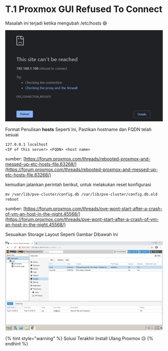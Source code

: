 # T.1 Proxmox GUI Refused To Connect

Masalah ini terjadi ketika mengubah /etc/hosts 😅

![](../../.gitbook/assets/image%20%2813%29.png)

Format Penulisan **hosts** Seperti Ini, Pastikan hostname dan FQDN telah sesuai

```text
127.0.0.1 localhost
<IP of this server> <FQDN> <host name>
```

sumber: [https://forum.proxmox.com/threads/rebooted-proxmox-and-messed-up-etc-hosts-file.63268/](https://forum.proxmox.com/threads/rebooted-proxmox-and-messed-up-etc-hosts-file.63268/)

kemudian jalankan perintah berikut, untuk melakukan reset konfigurasi

```text
mv /var/lib/pve-cluster/config.db /var/lib/pve-cluster/config.db.old
reboot
```

sumber: [https://forum.proxmox.com/threads/pve-wont-start-after-a-crash-of-vm-an-host-in-the-night.45568/](https://forum.proxmox.com/threads/pve-wont-start-after-a-crash-of-vm-an-host-in-the-night.45568/)

Sesuaikan Storage Layout Seperti Gambar Dibawah Ini

![](../../.gitbook/assets/image%20%2852%29.png)

{% hint style="warning" %}
Solusi Terakhir Install Ulang Proxmox 😥
{% endhint %}

